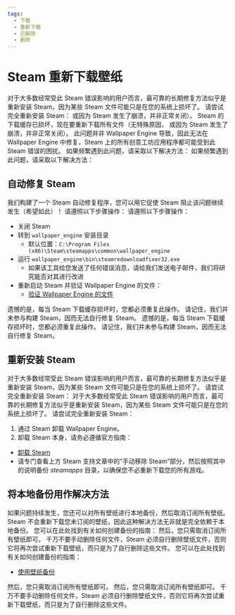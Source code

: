 ```yaml
---
tags:
  - 下载
  - 重新下载
  - 已删除
  - 删除
---
```


# Steam 重新下载壁纸

对于大多数经常受此 Steam 错误影响的用户而言，最可靠的长期修复方法似乎是重新安装 Steam，因为某些 Steam 文件可能只是在您的系统上损坏了。 请尝试完全重新安装 Steam： 或因为 Steam 发生了崩溃，并非正常关闭）。 Steam 的下载缓存已损坏，现在要重新下载所有文件（无特殊原因， 或因为 Steam 发生了崩溃，并非正常关闭）。 此问题并非 Wallpaper Engine 导致，因此无法在 Wallpaper Engine 中修复，Steam 上的所有创意工坊应用程序都可能受到此 Steam 错误的困扰。 如果频繁遇到此问题，请采取以下解决方法： 如果频繁遇到此问题，请采取以下解决方法：

## 自动修复 Steam
我们构建了一个 Steam 自动修复程序，您可以用它促使 Steam 阻止该问题继续发生（希望如此）！ 请遵照以下步骤操作： 请遵照以下步骤操作：
* 关闭 Steam
* 转到 `wallpaper_engine` 安装目录
  * 默认位置：`C:\Program Files (x86)\Steam\steamapps\common\wallpaper_engine`
* 运行 `wallpaper_engine\bin\steamredownloadfixer32.exe`
  * 如果该工具给您发送了任何错误消息，请给我们发送电子邮件，我们将研究能否对其进行改进
* 重新启动 Steam 并验证 Wallpaper Engine 的文件：
  * [验证 Wallpaper Engine 的文件](https://support.steampowered.com/kb_article.php?ref=2037-QEUH-3335)

遗憾的是，每当 Steam 下载缓存损坏时，您都必须重复此操作。 请记住，我们并未参与构建 Steam，因而无法自行修复 Steam。 遗憾的是，每当 Steam 下载缓存损坏时，您都必须重复此操作。 请记住，我们并未参与构建 Steam，因而无法自行修复 Steam。

## 重新安装 Steam

对于大多数经常受此 Steam 错误影响的用户而言，最可靠的长期修复方法似乎是重新安装 Steam，因为某些 Steam 文件可能只是在您的系统上损坏了。 请尝试完全重新安装 Steam： 对于大多数经常受此 Steam 错误影响的用户而言，最可靠的长期修复方法似乎是重新安装 Steam，因为某些 Steam 文件可能只是在您的系统上损坏了。 请尝试完全重新安装 Steam：

1. 通过 Steam 卸载 Wallpaper Engine。
2. 卸载 Steam 本身，请务必遵循官方指南：
  * [卸载 Steam](https://support.steampowered.com/kb_article.php?ref=9609-OBMP-2526)
  * 请专门查看上方 Steam 支持文章中的“手动移除 Steam”部分，然后按照其中的说明备份 *steamapps* 目录，以确保您不必重新下载您的所有游戏。

## 将本地备份用作解决方法

如果问题持续发生，您还可以对所有壁纸进行本地备份，然后取消订阅所有壁纸。 Steam 不会重新下载您未订阅的壁纸，因此这种解决方法无非就是完全依赖于本地备份。 您可以在此处找到有关如何创建备份的指南： 然后，您只需取消订阅所有壁纸即可。 千万不要手动删除任何文件，Steam 必须自行删除壁纸文件，否则它将再次尝试重新下载壁纸，而只是为了自行删除这些文件。 您可以在此处找到有关如何创建备份的指南：

* [使用壁纸备份](/steam/backup)

然后，您只需取消订阅所有壁纸即可。 然后，您只需取消订阅所有壁纸即可。 千万不要手动删除任何文件，Steam 必须自行删除壁纸文件，否则它将再次尝试重新下载壁纸，而只是为了自行删除这些文件。